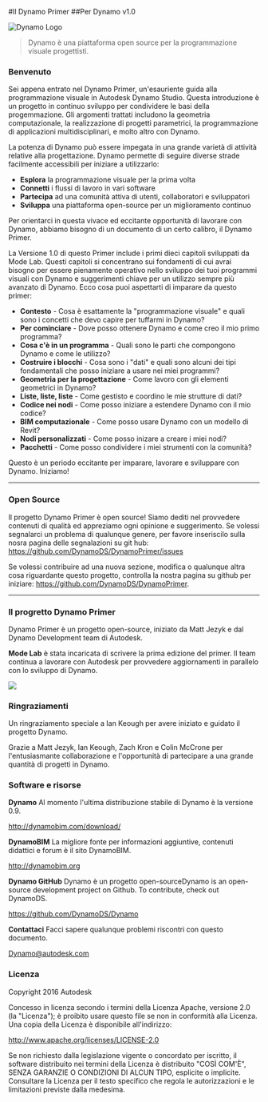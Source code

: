 #Il Dynamo Primer
##Per Dynamo v1.0

![Dynamo Logo](images/dynamo_logo_dark-trim.png)

> Dynamo è una piattaforma open source per la programmazione visuale progettisti.

### Benvenuto
Sei appena entrato nel Dynamo Primer, un'esauriente guida alla programmazione visuale in Autodesk Dynamo Studio. Questa introduzione è un progetto in continuo sviluppo per condividere le basi della progemmazione. Gli argomenti trattati includono la geometria computazionale, la realizzazione di progetti parametrici, la programmazione di applicazioni multidisciplinari, e molto altro con Dynamo.

La potenza di Dynamo può essere impegata in una grande varietà di attività relative alla progettazione. Dynamo permette di seguire diverse strade facilmente accessibili per iniziare a utilizzarlo: 
* **Esplora** la programmazione visuale per la prima volta
* **Connetti** i flussi di lavoro in vari software
* **Partecipa** ad una comunità attiva di utenti, collaboratori e sviluppatori
* **Sviluppa** una piattaforma open-source per un miglioramento continuo

Per orientarci in questa vivace ed eccitante opportunità di lavorare con Dynamo, abbiamo bisogno di un documento di un certo calibro, il Dynamo Primer.

La Versione 1.0 di questo Primer include i primi dieci capitoli sviluppati da Mode Lab. Questi capitoli si concentrano sui fondamenti di cui avrai bisogno per essere pienamente operativo nello sviluppo dei tuoi programmi visuali con Dynamo e suggerimenti chiave per un utilizzo sempre più avanzato di Dynamo. Ecco cosa puoi aspettarti di imparare da questo primer:

* **Contesto** - Cosa è esattamente la "programmazione visuale" e quali sono i concetti che devo capire per tuffarmi in Dynamo?
* **Per cominciare** - Dove posso ottenere Dynamo e come creo il mio primo programma?
* **Cosa c'è in un programma** - Quali sono le parti che compongono Dynamo e come le utilizzo?
* **Costruire i blocchi** - Cosa sono i "dati" e quali sono alcuni dei tipi fondamentali che posso iniziare a usare nei miei programmi?
* **Geometria per la progettazione** - Come lavoro con gli elementi geometrici in Dynamo?
* **Liste, liste, liste** - Come gestisto e coordino le mie strutture di dati?
* **Codice nei nodi** - Come posso iniziare a estendere Dynamo con il mio codice?
* **BIM computazionale** - Come posso usare Dynamo con un modello di Revit?
* **Nodi personalizzati** - Come posso inizare a creare i miei nodi?
* **Pacchetti** - Come posso condividere i miei strumenti con la comunità?

Questo è un periodo eccitante per imparare, lavorare e sviluppare con Dynamo. Iniziamo!

---

### Open Source
Il progetto Dynamo Primer è open source! Siamo dediti nel provvedere contenuti di qualità ed appreziamo ogni opinione e suggerimento. Se volessi segnalarci un problema di qualunque genere, per favore inseriscilo sulla nosra pagina delle segnalazioni su git hub: https://github.com/DynamoDS/DynamoPrimer/issues

Se volessi contribuire ad una nuova sezione, modifica o qualunque altra cosa riguardante questo progetto, controlla la nostra pagina su github per iniziare: https://github.com/DynamoDS/DynamoPrimer.

---
### Il progretto Dynamo Primer
Dynamo Primer è un progetto open-source, iniziato da Matt Jezyk e dal Dynamo Development team di Autodesk.

**Mode Lab** è stata incaricata di scrivere la prima edizione del primer. Il team continua a lavorare con Autodesk per provvedere aggiornamenti in parallelo con lo sviluppo di Dynamo.

[<img src="images/MODELAB_Logo.png">](http://modelab.is)

### Ringraziamenti

Un ringraziamento speciale a Ian Keough per avere iniziato e guidato il progetto Dynamo.

Grazie a Matt Jezyk, Ian Keough, Zach Kron e Colin McCrone per l'entusiasmante collaborazione e l'opportunità di partecipare a una grande quantità di progetti in Dynamo.

### Software e risorse
**Dynamo** Al momento l'ultima distribuzione stabile di Dynamo è la versione 0.9.

http://dynamobim.com/download/

**DynamoBIM** La migliore fonte per informazioni aggiuntive, contenuti didattici e forum è il sito DynamoBIM.

http://dynamobim.org

**Dynamo GitHub** Dynamo è un progetto open-sourceDynamo is an open-source development project on Github. To contribute, check out DynamoDS.

https://github.com/DynamoDS/Dynamo

**Contattaci** Facci sapere qualunque problemi riscontri con questo documento.

Dynamo@autodesk.com

### Licenza
Copyright 2016 Autodesk

Concesso in licenza secondo i termini della Licenza Apache, versione 2.0 (la "Licenza"); è proibito usare questo file se non in conformità alla Licenza. Una copia della Licenza è disponibile all'indirizzo:

http://www.apache.org/licenses/LICENSE-2.0

Se non richiesto dalla legislazione vigente o concordato per iscritto, il software distribuito nei termini della Licenza è distribuito "COSÌ COM'È", SENZA GARANZIE O CONDIZIONI DI ALCUN TIPO, esplicite o implicite. Consultare la Licenza per il testo specifico che regola le autorizzazioni e le limitazioni previste dalla medesima.
